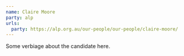 ```yaml
---
name: Claire Moore
party: alp
urls:
  party: https://alp.org.au/our-people/our-people/claire-moore/
---
```

Some verbiage about the candidate here.
